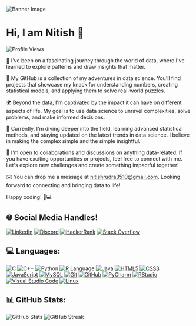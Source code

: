 ![Banner Image](https://www.simplilearn.com/ice9/free_resources_article_thumb/what_is_Data_Science.jpg)

# Hi, I am Nitish 👋

![Profile Views](https://www.google.com/url?sa=i&url=https%3A%2F%2Fwww.joberty.com%2Fblog%2Fsoftware-engineer-salary-germany%2F&psig=AOvVaw18rx-iqXb6Lom_QrL6LWSp&ust=1719648690471000&source=images&cd=vfe&opi=89978449&ved=0CBEQjRxqFwoTCLj7m_Ds_YYDFQAAAAAdAAAAABAE)

🌱 I've been on a fascinating journey through the world of data, where I've learned to explore patterns and draw insights that matter.

💼 My GitHub is a collection of my adventures in data science. You'll find projects that showcase my knack for understanding numbers, creating statistical models, and applying them to solve real-world puzzles.

🌍 Beyond the data, I'm captivated by the impact it can have on different aspects of life. My goal is to use data science to unravel complexities, solve problems, and make informed decisions.

📖 Currently, I'm diving deeper into the field, learning advanced statistical methods, and staying updated on the latest trends in data science. I believe in making the complex simple and the simple insightful.

🤝 I'm open to collaborations and discussions on anything data-related. If you have exciting opportunities or projects, feel free to connect with me. Let's explore new challenges and create something impactful together!

✉️ You can drop me a message at nitishrudra3510@gmail.com. Looking forward to connecting and bringing data to life!

Happy coding! 🚀💻


## 🌐 Social Media Handles!

[![LinkedIn](https://img.shields.io/badge/LinkedIn-0077B5?style=for-the-badge&logo=linkedin&logoColor=white)](https://www.linkedin.com/in/nitish-kumar0023/)
[![Discord](https://img.shields.io/badge/Discord-7289DA?style=for-the-badge&logo=discord&logoColor=white)](your-discord-url)
[![HackerRank](https://img.shields.io/badge/HackerRank-00EA64?style=for-the-badge&logo=hackerrank&logoColor=white)](your-hackerrank-url)
[![Stack Overflow](https://img.shields.io/badge/Stack%20Overflow-F58025?style=for-the-badge&logo=stack-overflow&logoColor=white)](https://stackoverflow.com/users/20600264/nitish-kumar)


## 💻 Languages:

![C](https://img.shields.io/badge/C-00599C?style=for-the-badge&logo=c&logoColor=white)
![C++](https://img.shields.io/badge/C++-00599C?style=for-the-badge&logo=cplusplus&logoColor=white)
![Python](https://img.shields.io/badge/Python-3776AB?style=for-the-badge&logo=python&logoColor=white)
![R Language](https://img.shields.io/badge/R-276DC3?style=for-the-badge&logo=r&logoColor=white)
![Java](https://img.shields.io/badge/Java-ED8B00?style=for-the-badge&logo=openjdk&logoColor=white)
[![HTML5](https://img.shields.io/badge/HTML5-E34F26?style=for-the-badge&logo=html5&logoColor=white)](https://developer.mozilla.org/en-US/docs/Web/HTML)
[![CSS3](https://img.shields.io/badge/CSS3-1572B6?style=for-the-badge&logo=css3&logoColor=white)](https://developer.mozilla.org/en-US/docs/Web/CSS)
[![JavaScript](https://img.shields.io/badge/JavaScript-F7DF1E?style=for-the-badge&logo=javascript&logoColor=black)](https://developer.mozilla.org/en-US/docs/Web/JavaScript)
[![MySQL](https://img.shields.io/badge/MySQL-4479A1?style=for-the-badge&logo=mysql&logoColor=white)](https://www.mysql.com/)
[![Git](https://img.shields.io/badge/Git-F05032?style=for-the-badge&logo=git&logoColor=white)](https://git-scm.com/)
[![GitHub](https://img.shields.io/badge/GitHub-181717?style=for-the-badge&logo=github&logoColor=white)](https://github.com/)
[![PyCharm](https://img.shields.io/badge/PyCharm-000000?style=for-the-badge&logo=pycharm&logoColor=white)](https://www.jetbrains.com/pycharm/)
[![RStudio](https://img.shields.io/badge/RStudio-75AADB?style=for-the-badge&logo=rstudio&logoColor=white)](https://www.rstudio.com/)
[![Visual Studio Code](https://img.shields.io/badge/Visual%20Studio%20Code-007ACC?style=for-the-badge&logo=visual-studio-code&logoColor=white)](https://code.visualstudio.com/)
[![Linux](https://img.shields.io/badge/Linux-FCC624?style=for-the-badge&logo=linux&logoColor=black)](https://www.linux.org/)

<!-- Add more badges as needed -->
## 📊 GitHub Stats:

![GitHub Stats](https://github-readme-stats.vercel.app/api?username=nitishrudra3510&show_icons=true&theme=radical)
![GitHub Streak](https://github-readme-streak-stats.herokuapp.com/?user=nitishrudra3510&theme=radical)
